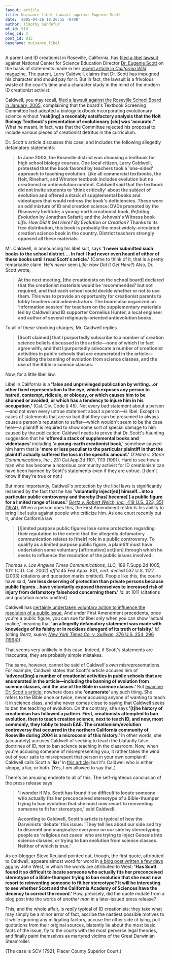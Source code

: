 ```yaml
---
layout: article
title: Nuisance libel lawsuit against Eugenie Scott
date: '2005-04-26 18:26:15 -0700'
author: Timothy Sandefur
mt_id: 915
blog_id: 2
post_id: 915
basename: nuisance_libel
---
```

A parent and ID creationist in Roseville, California, has <a href="http://www.evolutionnews.org/index.php?p=276&more=1&c=1&tb=1&pb=1">filed a libel lawsuit</a> against National Center for Science Education Director <a href="http://www.natcenscied.org/ourstaff.asp">Dr. Eugenie Scott</a> on the basis of statements made in her <a href="http://www.calacademy.org/calwild/2005spring/stories/creationism.html">recent article in<i> California Wild </i>magazine.</a> The parent, Larry Caldwell, claims that Dr. Scott has impugned his character and should pay for it. But in fact, the lawsuit is a frivolous waste of the court's time and a character study in the mind of the modern ID creationist activist.

<!--more-->

Caldwell, you may recall, <a href="http://www.discovery.org/scripts/viewDB/index.php?command=view&id=2388 ">filed a lawsuit against the Roseville School Board in January, 2005,</a> complaining that the board's Textbook Screening Committee had adopted a biology textbook incorporating evolutionary science without <b>'mak[ing] a resonably satsifactory analysis that the Holt Biology Textbook's presentation of evolutionary [<i>sic</i>] was ‘accurate.''</b> What he meant, in fact, was that the Committee rejected his proposal to include various pieces of creationist detritus in the curriculum.

Dr. Scott's article discusses this case, and includes the following allegedly defamatory statements:<blockquote><b>In June 2003, the Roseville district was choosing a textbook for high school biology courses. One local citizen, Larry Caldwell, protested that the book favored by teachers took a 'one-sided' approach to teaching evolution. Like all commercial textbooks, the Holt, Rinehart, and Winston textbook includes evolution but no creationist or antievolution content. Caldwell said that the textbook did not invite students to 'think critically' about the subject of evolution and offered a stack of supplemental books and videotapes that would redress the book's deficiencies. These were an odd mixture of ID and creation science: DVDs promoted by the Discovery Institute; a young-earth creationist book, <i>Refuting Evolution </i>by Jonathan Safarti; and the Jehovah's Witness book <i>Life: How Did It Get Here? By Evolution or Creation?</i> Thanks to its free distribution, this book is probably the most widely-circulated creation science book in the country. District teachers strongly opposed all these materials.</b></blockquote>

Mr. Caldwell, in announcing his libel suit, says <b>'I never submitted such books to the school district.... In fact I had never even heard of either of these books until I read Scott's article.'</b> (Come to think of it, that is a pretty remarkable claim. He's <i>never </i>seen <i>Life: How Did It Get Here?</i>) Also, Dr. Scott wrote,<blockquote><b>At the next meeting, [the creationists on the school board] declared that the creationist materials would be ‘recommended' but not required, and that each school could decide whether or not to use them. This was to provide an opportunity for creationist parents to lobby teachers and administrators. The board also organized an ‘information session' for teachers on the supplementary materials led by Caldwell and ID supporter Cornelius Hunter, a local engineer and author of several religiously-oriented antievolution books.</b></blockquote>

To all of these shocking charges, Mr. Caldwell replies<blockquote><b>[Scott claimed] that I purportedly subscribe to a number of creation science beliefs discussed in the article—none of which I in fact agree with; and that I purportedly advocate a number of creationist activities in public schools that are enumerated in the article—including the banning of evolution from science classes, and the use of the Bible in science classes.</b></blockquote>

Now, for a little libel law.

Libel in California is a<b> 'false and unprivileged publication by writing...or other fixed representation to the eye, which exposes any person to hatred, contempt, ridicule, or obloquy, or which causes him to be shunned or avoided, or which has a tendency to injure him in his occupation.' </b>(Cal. Civ. Code § 45). Not every bad statement about a person—and not even every untrue statement about a person—is libel. Except in cases of statements that are so bad that they can be presumed to always cause a person's reputation to suffer—which wouldn't seem to be the case here—a plaintiff is required to show some sort of special damage to him caused by the publication: Caldwell needs to prove that Dr. Scott's haunting suggestion that he<b> 'offered a stack of supplemental books and videotapes'</b> including <b>'a young-earth creationist book,' </b>somehow caused him harm that is <b>'more or less peculiar to the particular plaintiff in that the plaintiff actually suffered the loss in the specific amount.'</b> <i>O'Hara v. Storer Communications, Inc.,</i> 231 Cal.App.3d 1101, 1113 (1991). Hard to see how a man who has become a notorious community activist for ID creationism can have been harmed by Scott's statements even if they are untrue. (I don't know if they're true or not.) 

But more importantly, Caldwell's protection by the libel laws is significantly lessened by the fact that he has <b>'voluntarily inject[ed] himself...into a particular public controversy and thereby [has] become[ ] a public figure for a limited range of issues.' </b><i><a href="http://caselaw.lp.findlaw.com/scripts/getcase.pl?navby=case&court=us&vol=418&page=323#351">Gertz v. Robert Welch, Inc., </i>418 U.S. 323, 351 (1974).</a> When a person does this, the First Amendment restricts his ability to bring libel suits against people who criticize him. As one court recently put it, under California law<blockquote><b>[l]imited purpose public figures lose some protection regarding their reputation to the extent that the allegedly defamatory communication relates to [their] role in a public controversy. To qualify as a limited purpose public figure, a plaintiff must have undertaken some voluntary [affirmative] act[ion] through which he seeks to influence the resolution of the public issues involved. </b></blockquote></p>

<p><i>Thomas v. Los Angeles Times Communications, LLC,</i> 189 F.Supp.2d 1005, 1011 (C.D. Cal. 2002)<i> aff'd</i> 45 Fed.Appx. 801, <i>cert. denied</i> 537 U.S. 1172 (2003) (citations and quotation marks omitted). People like this, the courts have said, <b>'are less deserving of protection than private persons because public figures...have voluntarily exposed themselves to increased risk of injury from defamatory falsehood concerning them.' <i></b>Id. </i>at 1011 (citations and quotation marks omitted)

Caldwell has <a href="http://216.109.117.135/search/cache?p=%22larry+caldwell%22+roseville&toggle=1&ei=UTF-8&u=www.sacbee.com/content/community_news/placer/granite_bay/story/12041979p-12912026c.html&w=%22larry+caldwell%22+roseville&d=E14CC02CDF&icp=1&.intl=us">certainly undertaken voluntary action to influence the resolution of a public issue.</a> And under First Amendment precedents, once you're a public figure, you can sue for libel only when you can show 'actual malice,' meaning that <b>'an allegedly defamatory statement was made with knowledge of its falsity or in reckless disregard of its truth or falsity.'</b> <i>Id.</i> (citing <i>Gertz, supra</i>; <i><a href="http://caselaw.lp.findlaw.com/scripts/getcase.pl?navby=case&court=us&vol=376&page=254#296">New York Times Co. v. Sullivan,</i> 376 U.S. 254, 296 (1964)</a>). 

That seems very unlikely in this case. Indeed, if Scott's statements are inaccurate, they are probably simple mistakes.

The same, however, cannot be said of Caldwell's <i>own </i>misrepresentations. For example, Caldwell states that Scott's article accuses him of <b>'advocat[ing] a number of creationist activities in public schools that are enumerated in the article—including the banning of evolution from science classes, and the use of the Bible in science classes.' </b>But <a href="http://www.calacademy.org/calwild/2005spring/stories/creationism.html">examine Dr. Scott's article:</a> nowhere does she <b>'enumerate' </b>any such thing. She refers to the Bible once or twice, never accusing anyone of wanting to teach it in science class, and she never comes close to saying that Caldwell seeks to ban the teaching of evolution. On the contrary, she says<b> '[t]he history of creationism has followed a pattern. First, creationists attempted to ban evolution, then to teach creation science, next to teach ID, and now, most commonly, they lobby to teach EAE. The creationism/evolution controversy that occurred in the northern California community of Roseville during 2004 is a microcosm of this history.'</b> In other words, she (accurately) accuses Caldwell of seeking to teach the blatantly false doctrines of ID, <i>not </i>to ban science teaching in the classroom. Now, when you're accusing someone of misrepresenting you, it rather takes the wind out of your sails to misrepresent that person in your own complaint! Caldwell calls Scott a <b>'liar' </b>in <a href="http://worldnetdaily.com/news/article.asp?ARTICLE_ID=43953">this article;</a> but it's Caldwell who is either sloppy, a liar, or both. (Yes, I <i>am </i>allowed to say that.)

There's an amusing endnote to all of this. The self-righteous conclusion of the press release says<blockquote><b>'I wonder if Ms. Scott has found it so difficult to locate someone who actually fits her preconceived stereotype of a Bible-thumper trying to ban evolution that she must now resort to reinventing someone to fit her stereotype,' said Caldwell. 

According to Caldwell, Scott's article is typical of how the Darwinists ‘debate' this issue: 'They tell lies about our side and try to discredit and marginalize everyone on our side by stereotyping people as ‘religious nut cases' who are trying to inject Genesis into science classes, or trying to ban evolution from science classes. Neither of which is true.'</b></blockquote>

As co-blogger Steve Reuland pointed out, though, the first quote, attributed to Caldwell, appears almost word for word in <a href="http://www.evolutionnews.org/index.php?p=255&more=1&c=1&tb=1&pb=1">a blog post written a few days ago</a> by John West, in which the words are attributed to West: <b>'Has Scott found it so difficult to locate someone who actually fits her preconceived stereotype of a Bible-thumper trying to ban evolution that she must now resort to reinventing someone to fit her stereotype? It will be interesting to see whether Scott and the California Academy of Sciences have the decency to correct the record.' </b>How, precisely, did the quote mutate from a blog post into the words of <i>another man </i>in a later-issued press release? 

This, and the whole affair, is <i>really </i>typical of ID creationists: they take what may simply be a minor error of fact, ascribe the nastiest possible motives to it while ignoring any mitigating factors, accuse the other side of lying, pull quotations from their original sources, blatantly lie about the most basic facts of the issue, fly to the courts with the most perverse legal theories, and finally paint themselves as martyred victims of the Great Darwinian Steamroller.

(The case is SCV 17921, Placer County Superior Court.)
